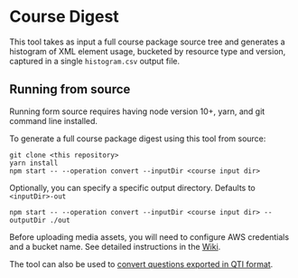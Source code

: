 # Course Digest

This tool takes as input a full course package source tree and generates a histogram of XML element usage, bucketed by resource type and version, captured in a single `histogram.csv` output file.

## Running from source

Running form source requires having node version 10+, yarn, and git command line installed.

To generate a full course package digest using this tool from source:

```
git clone <this repository>
yarn install
npm start -- --operation convert --inputDir <course input dir>
```

Optionally, you can specify a specific output directory. Defaults to `<inputDir>-out`
```
npm start -- --operation convert --inputDir <course input dir> --outputDir ./out
```

Before uploading media assets, you will need to configure AWS credentials and a bucket name.
See detailed instructions in the [Wiki](https://github.com/Simon-Initiative/course-digest/wiki).

The tool can also be used to [convert questions exported in QTI format](https://github.com/Simon-Initiative/course-digest/wiki/QTI-Conversion-mode).
